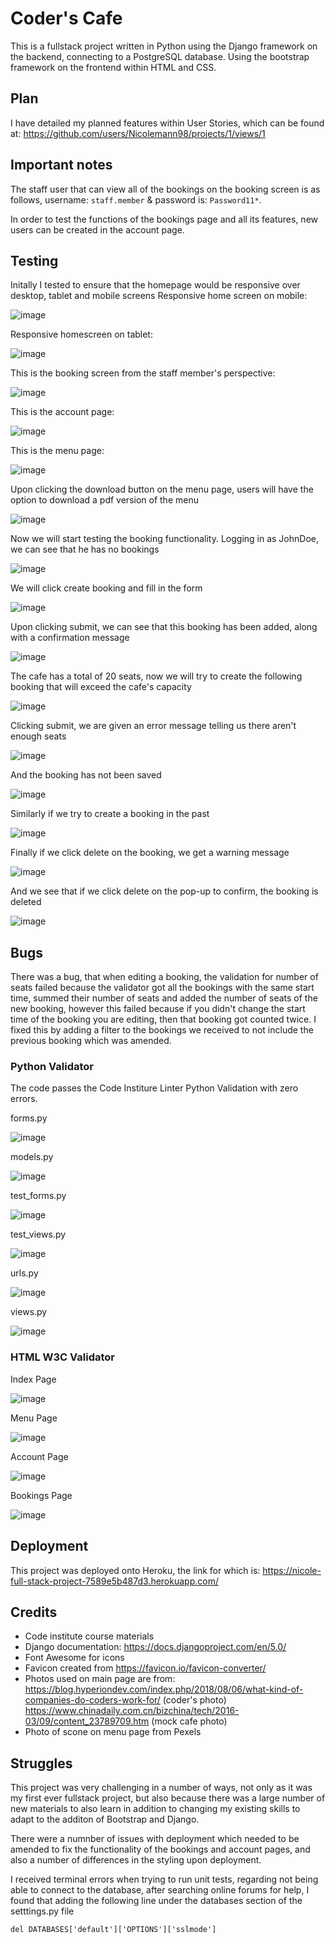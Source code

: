 # Coder's Cafe 
This is a fullstack project written in Python using the Django framework on the backend, connecting to a PostgreSQL database. Using the bootstrap framework on the frontend within HTML and CSS.

## Plan 
I have detailed my planned features within User Stories, which can be found at: https://github.com/users/Nicolemann98/projects/1/views/1

## Important notes 
The staff user that can view all of the bookings on the booking screen is as follows, username: `staff.member` & password is: `Password11*`.

In order to test the functions of the bookings page and all its features, new users can be created in the account page.

## Testing
Initally I tested to ensure that the homepage would be responsive over desktop, tablet and mobile screens
Responsive home screen on mobile:

![image](https://github.com/Nicolemann98/My-fullstack-project/assets/144236128/384ffaa3-721a-4104-b30e-7fe7d9bfc96c)

Responsive homescreen on tablet: 

![image](https://github.com/Nicolemann98/My-fullstack-project/assets/144236128/bcc60b0f-dcb3-4cd0-b1b5-34c85b6a1c77)

This is the booking screen from the staff member's perspective:

![image](https://github.com/Nicolemann98/My-fullstack-project/assets/144236128/cab76240-db4b-4a14-8019-cc8108eda2d5)

This is the account page: 

![image](https://github.com/Nicolemann98/My-fullstack-project/assets/144236128/a29c9a00-804c-4b65-8172-b6840cb4f2b6)

This is the menu page:

![image](https://github.com/Nicolemann98/My-fullstack-project/assets/144236128/3dcfaa3c-8e05-496e-ab07-3860b32ff5fe)

Upon clicking the download button on the menu page, users will have the option to download a pdf version of the menu

![image](https://github.com/Nicolemann98/My-fullstack-project/assets/144236128/e3207977-0aaf-4725-85a3-09f84d018f52)


Now we will start testing the booking functionality. Logging in as JohnDoe, we can see that he has no bookings

![image](https://github.com/Nicolemann98/My-fullstack-project/assets/144236128/e3516df0-a2b6-414a-b930-d041a36044d4)

We will click create booking and fill in the form

![image](https://github.com/Nicolemann98/My-fullstack-project/assets/144236128/9f99628c-3fec-47e7-a5ca-3a7a5e0bcd8d)

Upon clicking submit, we can see that this booking has been added, along with a confirmation message

![image](https://github.com/Nicolemann98/My-fullstack-project/assets/144236128/edf28df4-73ff-464b-a768-675c900f1f03)

The cafe has a total of 20 seats, now we will try to create the following booking that will exceed the cafe's capacity

![image](https://github.com/Nicolemann98/My-fullstack-project/assets/144236128/b4a9ac5e-c28a-4b5e-8db9-f298f7f75601)

Clicking submit, we are given an error message telling us there aren't enough seats

![image](https://github.com/Nicolemann98/My-fullstack-project/assets/144236128/1028da96-0159-4123-98bc-2e5a8c1d2234)

And the booking has not been saved

![image](https://github.com/Nicolemann98/My-fullstack-project/assets/144236128/e182766f-0318-4a7d-b215-9ae3076b4b1d)

Similarly if we try to create a booking in the past

![image](https://github.com/Nicolemann98/My-fullstack-project/assets/144236128/7c17e097-be30-4282-8187-ff10fdca3239)

Finally if we click delete on the booking, we get a warning message

![image](https://github.com/Nicolemann98/My-fullstack-project/assets/144236128/0ee45471-a26f-4459-8661-87aedd60b8ff)

And we see that if we click delete on the pop-up to confirm, the booking is deleted

![image](https://github.com/Nicolemann98/My-fullstack-project/assets/144236128/700a419a-b00a-474c-afa8-174bda604db8)



## Bugs 

There was a bug, that when editing a booking, the validation for number of seats failed because the validator got all the bookings with the same start time,
summed their number of seats and added the number of seats of the new booking, however this failed because if you didn't change the start time of the booking you are editing,
then that booking got counted twice. I fixed this by adding a filter to the bookings we received to not include the previous booking which was amended.

### Python Validator

The code passes the Code Institure Linter Python Validation with zero errors.

forms.py

![image](https://github.com/Nicolemann98/My-fullstack-project/assets/144236128/8fb0594c-a0d1-4ed4-95f4-121383d3775c)

models.py

![image](https://github.com/Nicolemann98/My-fullstack-project/assets/144236128/0757cb68-5fe3-400e-8a9e-6b4e90f12d53)

test_forms.py

![image](https://github.com/Nicolemann98/My-fullstack-project/assets/144236128/b216e4c2-e08b-4757-bb32-63aee0f5f6dc)

test_views.py

![image](https://github.com/Nicolemann98/My-fullstack-project/assets/144236128/b5ca207b-34be-4e66-9a07-b5ab58365489)

urls.py

![image](https://github.com/Nicolemann98/My-fullstack-project/assets/144236128/e934a848-1d71-46ca-9327-13b3b2286a55)

views.py

![image](https://github.com/Nicolemann98/My-fullstack-project/assets/144236128/f7c2bc0f-6a94-4c9b-9492-910c34e23b3c)


### HTML W3C Validator

Index Page

![image](https://github.com/Nicolemann98/My-fullstack-project/assets/144236128/5e189f2a-8c12-40aa-a08b-0987f0def4e0)

Menu Page

![image](https://github.com/Nicolemann98/My-fullstack-project/assets/144236128/7782b4f2-7a30-4554-91eb-8926ab2f3dcc)

Account Page

![image](https://github.com/Nicolemann98/My-fullstack-project/assets/144236128/45fd9387-1328-4183-96a3-5bf979b60b97)

Bookings Page

![image](https://github.com/Nicolemann98/My-fullstack-project/assets/144236128/17d11e11-6abc-4658-adde-b318d5a702e8)


## Deployment 

This project was deployed onto Heroku, the link for which is: https://nicole-full-stack-project-7589e5b487d3.herokuapp.com/

## Credits 

- Code institute course materials
- Django documentation: https://docs.djangoproject.com/en/5.0/
- Font Awesome for icons
- Favicon created from https://favicon.io/favicon-converter/
- Photos used on main page are from:
    https://blog.hyperiondev.com/index.php/2018/08/06/what-kind-of-companies-do-coders-work-for/  (coder's photo)
    https://www.chinadaily.com.cn/bizchina/tech/2016-03/09/content_23789709.htm (mock cafe photo)
- Photo of scone on menu page from Pexels

## Struggles

This project was very challenging in a number of ways, not only as it was my first ever fullstack project, but also because there was
a large number of new materials to also learn in addition to changing my existing skills to adapt to the additon of Bootstrap and Django.

There were a numnber of issues with deployment which needed to be amended to fix the functionality of the bookings and account pages, and also a number of differences in the styling upon deployment.

I received terminal errors when trying to run unit tests, regarding not being able to connect to the database, after searching online forums for help, I found that adding the following line under the databases section of the setttings.py file 

```del DATABASES['default']['OPTIONS']['sslmode']```








